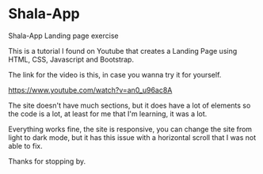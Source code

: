 # Shala-App
Shala-App Landing page exercise


This is a tutorial I found on Youtube that creates a Landing Page using HTML, CSS, Javascript and Bootstrap.

The link for the video is this, in case you wanna try it for yourself.

https://www.youtube.com/watch?v=an0_u96ac8A

The site doesn't have much sections, but it does have a lot of elements so the code is a lot, at least for me that I'm learning, it was a lot.

Everything works fine, the site is responsive, you can change the site from light to dark mode, but it has this issue with a horizontal scroll that I was not able to fix.

Thanks for stopping by.
